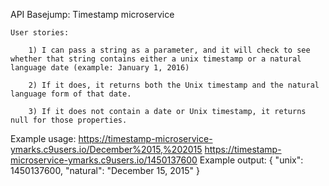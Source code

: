 
API Basejump: Timestamp microservice

    User stories:

        1) I can pass a string as a parameter, and it will check to see whether that string contains either a unix timestamp or a natural language date (example: January 1, 2016)

        2) If it does, it returns both the Unix timestamp and the natural language form of that date.

        3) If it does not contain a date or Unix timestamp, it returns null for those properties.

Example usage:
https://timestamp-microservice-ymarks.c9users.io/December%2015,%202015
https://timestamp-microservice-ymarks.c9users.io/1450137600
Example output:
{ "unix": 1450137600, "natural": "December 15, 2015" } 